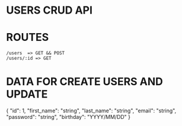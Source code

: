 # USERS CRUD API

# ROUTES
    /users  => GET && POST
    /users/:id => GET 

# DATA FOR CREATE USERS AND UPDATE

 {
    "id": 1,
    "first_name": "string",
    "last_name": "string",
    "email": "string",
    "password": "string",
    "birthday": "YYYY/MM/DD"
 }
